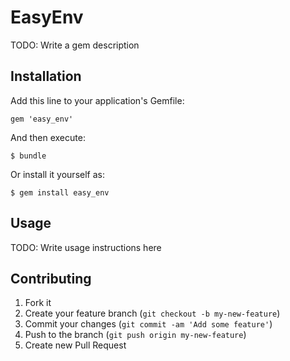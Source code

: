 # EasyEnv

TODO: Write a gem description

## Installation

Add this line to your application's Gemfile:

    gem 'easy_env'

And then execute:

    $ bundle

Or install it yourself as:

    $ gem install easy_env

## Usage

TODO: Write usage instructions here

## Contributing

1. Fork it
2. Create your feature branch (`git checkout -b my-new-feature`)
3. Commit your changes (`git commit -am 'Add some feature'`)
4. Push to the branch (`git push origin my-new-feature`)
5. Create new Pull Request
